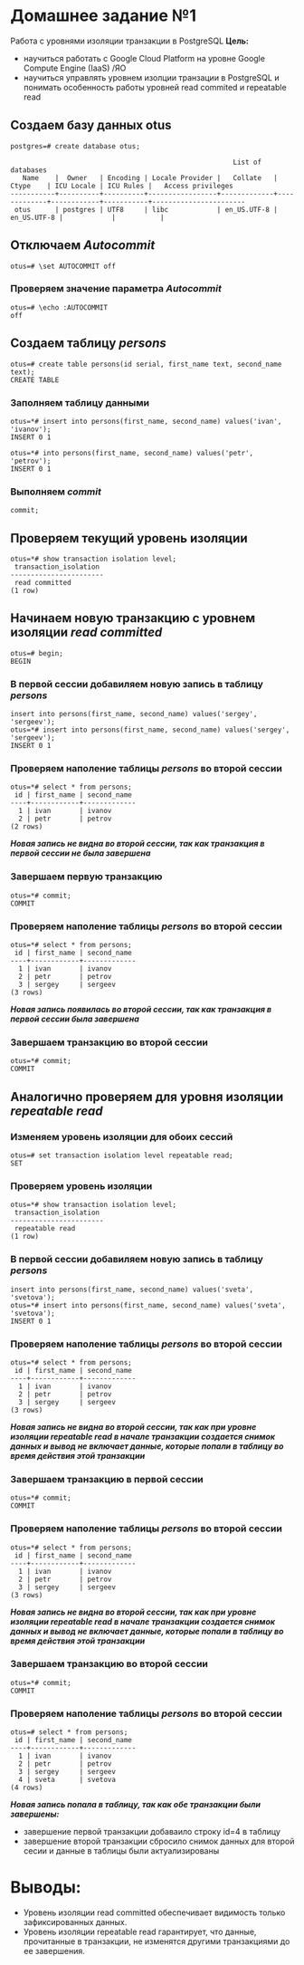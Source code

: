 # Домашнее задание №1
Работа с уровнями изоляции транзакции в PostgreSQL
**Цель:**
* научиться работать с Google Cloud Platform на уровне Google Compute Engine (IaaS) /ЯО
* научиться управлять уровнем изолции транзации в PostgreSQL и понимать особенность работы уровней read commited и repeatable read
## Создаем базу данных otus
```
postgres=# create database otus;
```

```
                                                       List of databases
   Name    |  Owner   | Encoding | Locale Provider |   Collate   |    Ctype    | ICU Locale | ICU Rules |   Access privileges
-----------+----------+----------+-----------------+-------------+-------------+------------+-----------+-----------------------
 otus      | postgres | UTF8     | libc            | en_US.UTF-8 | en_US.UTF-8 |            |           |
```

## Отключаем *Autocommit*
```
otus=# \set AUTOCOMMIT off
```
### Проверяем значение параметра *Autocommit*
```
otus=# \echo :AUTOCOMMIT
off
```
## Создаем таблицу *persons*
```
otus=# create table persons(id serial, first_name text, second_name text);
CREATE TABLE
```
### Заполняем таблицу данными
```
otus=*# insert into persons(first_name, second_name) values('ivan', 'ivanov');
INSERT 0 1
```
```
otus=*# into persons(first_name, second_name) values('petr', 'petrov');
INSERT 0 1
```
### Выполняем *commit*
```
commit;
```

## Проверяем текущий уровень изоляции
```
otus=*# show transaction isolation level;
 transaction_isolation
-----------------------
 read committed
(1 row)
```

## Начинаем новую транзакцию с уровнем изоляции *read committed*
```
otus=# begin;
BEGIN
```

### В первой сессии добавиляем новую запись в таблицу *persons*
```
insert into persons(first_name, second_name) values('sergey', 'sergeev');
otus=*# insert into persons(first_name, second_name) values('sergey', 'sergeev');
INSERT 0 1
```

### Проверяем наполение таблицы *persons* во второй сессии
```
otus=*# select * from persons;
 id | first_name | second_name
----+------------+-------------
  1 | ivan       | ivanov
  2 | petr       | petrov
(2 rows)
```
***Новая запись не видна во второй сессии, так как транзакция в первой сессии не была завершена***

### Завершаем первую транзакцию
```
otus=*# commit;
COMMIT
```

### Проверяем наполение таблицы *persons* во второй сессии
```
otus=*# select * from persons;
 id | first_name | second_name
----+------------+-------------
  1 | ivan       | ivanov
  2 | petr       | petrov
  3 | sergey     | sergeev
(3 rows)
```
***Новая запись появилась во второй сессии, так как транзакция в первой сессии была завершена***

### Завершаем транзакцию во второй сессии
```
otus=*# commit;
COMMIT
```
## Аналогично проверяем для уровня изоляции *repeatable read*

### Изменяем уровень изоляции для обоих сессий
```
otus=# set transaction isolation level repeatable read;
SET
```
### Проверяем уровень изоляции
```
otus=*# show transaction isolation level;
 transaction_isolation
-----------------------
 repeatable read
(1 row)
```
### В первой сессии добавиляем новую запись в таблицу *persons*
```
insert into persons(first_name, second_name) values('sveta', 'svetova');
otus=*# insert into persons(first_name, second_name) values('sveta', 'svetova');
INSERT 0 1
```
### Проверяем наполение таблицы *persons* во второй сессии
```
otus=*# select * from persons;
 id | first_name | second_name
----+------------+-------------
  1 | ivan       | ivanov
  2 | petr       | petrov
  3 | sergey     | sergeev
(3 rows)
```
***Новая запись не видна во второй сессии, так как при уровне изоляции repeatable read в начале транзакции создается снимок данных и вывод не включает данные, которые попали в таблицу во время действия этой транзакции***

### Завершаем транзакцию в первой сессии
```
otus=*# commit;
COMMIT
```
### Проверяем наполение таблицы *persons* во второй сессии
```
otus=*# select * from persons;
 id | first_name | second_name
----+------------+-------------
  1 | ivan       | ivanov
  2 | petr       | petrov
  3 | sergey     | sergeev
(3 rows)
```
***Новая запись не видна во второй сессии, так как при уровне изоляции repeatable read в начале транзакции создается снимок данных и вывод не включает данные, которые попали в таблицу во время действия этой транзакции***


### Завершаем транзакцию во второй сессии
```
otus=*# commit;
COMMIT
```
### Проверяем наполение таблицы *persons* во второй сессии
```
otus=# select * from persons;
 id | first_name | second_name
----+------------+-------------
  1 | ivan       | ivanov
  2 | petr       | petrov
  3 | sergey     | sergeev
  4 | sveta      | svetova
(4 rows)
```
***Новая запись попала в таблицу, так как обе транзакции были завершены:***
* завершение первой транзакции добаваило строку id=4 в таблицу
* завершение второй транзакции сбросило снимок данных для второй сесии и данные в таблицы были актуализированы

# Выводы:
* Уровень изоляции read committed обеспечивает видимость только зафиксированных данных.
* Уровень изоляции repeatable read гарантирует, что данные, прочитанные в транзакции, не изменятся другими транзакциями до ее завершения.
